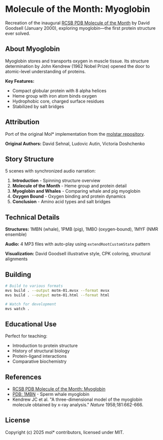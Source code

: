 # Molecule of the Month: Myoglobin

Recreation of the inaugural [RCSB PDB Molecule of the Month](https://pdb101.rcsb.org/motm/1) by David Goodsell (January 2000), exploring myoglobin—the first protein structure ever solved.

## About Myoglobin

Myoglobin stores and transports oxygen in muscle tissue. Its structure determination by John Kendrew (1962 Nobel Prize) opened the door to atomic-level understanding of proteins.

**Key Features:**
- Compact globular protein with 8 alpha helices
- Heme group with iron atom binds oxygen
- Hydrophobic core, charged surface residues
- Stabilized by salt bridges

## Attribution

Port of the original Mol* implementation from the [molstar repository](https://github.com/molstar/molstar).

**Original Authors:** David Sehnal, Ludovic Autin, Victoria Doshchenko

## Story Structure

5 scenes with synchronized audio narration:

1. **Introduction** - Spinning structure overview
2. **Molecule of the Month** - Heme group and protein detail
3. **Myoglobin and Whales** - Comparing whale and pig myoglobin
4. **Oxygen Bound** - Oxygen binding and protein dynamics
5. **Conclusion** - Amino acid types and salt bridges

## Technical Details

**Structures:** 1MBN (whale), 1PMB (pig), 1MBO (oxygen-bound), 1MYF (NMR ensemble)

**Audio:** 4 MP3 files with auto-play using `extendRootCustomState` pattern

**Visualization:** David Goodsell illustrative style, CPK coloring, structural alignments

## Building

```bash
# Build to various formats
mvs build . --output motm-01.mvsx --format mvsx
mvs build . --output motm-01.html --format html

# Watch for development
mvs watch .
```

## Educational Use

Perfect for teaching:
- Introduction to protein structure
- History of structural biology
- Protein-ligand interactions
- Comparative biochemistry

## References

- [RCSB PDB Molecule of the Month: Myoglobin](https://pdb101.rcsb.org/motm/1)
- [PDB: 1MBN](https://www.rcsb.org/structure/1MBN) - Sperm whale myoglobin
- Kendrew JC et al. "A three-dimensional model of the myoglobin molecule obtained by x-ray analysis." *Nature* 1958;181:662-666.

## License

Copyright (c) 2025 mol* contributors, licensed under MIT.
